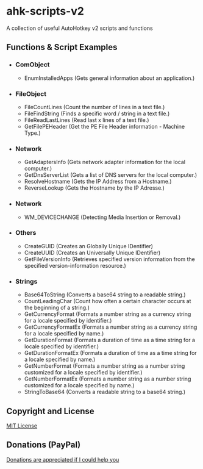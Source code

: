 # ahk-scripts-v2
 A collection of useful AutoHotkey v2 scripts and functions


## Functions & Script Examples

- ### ComObject
	- EnumInstalledApps (Gets general information about an application.)


- ### FileObject
	- FileCountLines (Count the number of lines in a text file.)
	- FileFindString (Finds a specific word / string in a text file.)
	- FileReadLastLines (Read last x lines of a text file.)
	- GetFilePEHeader (Get the PE File Header information - Machine Type.)


- ### Network
	- GetAdaptersInfo (Gets network adapter information for the local computer.)
    - GetDnsServerList (Gets a list of DNS servers for the local computer.)
	- ResolveHostname (Gets the IP Address from a Hostname.)
	- ReverseLookup (Gets the Hostname by the IP Adresse.)


- ### Network
	- WM_DEVICECHANGE (Detecting Media Insertion or Removal.)


- ### Others
	- CreateGUID (Creates an Globally Unique IDentifier)
	- CreateUUID (Creates an Universally Unique IDentifier)
	- GetFileVersionInfo (Retrieves specified version information from the specified version-information resource.)


- ### Strings
	- Base64ToString (Converts a base64 string to a readable string.)
	- CountLeadingChar (Count how often a certain character occurs at the beginning of a string.)
	- GetCurrencyFormat (Formats a number string as a currency string for a locale specified by identifier.)
	- GetCurrencyFormatEx (Formats a number string as a currency string for a locale specified by name.)
	- GetDurationFormat (Formats a duration of time as a time string for a locale specified by identifier.)
	- GetDurationFormatEx (Formats a duration of time as a time string for a locale specified by name.)
	- GetNumberFormat (Formats a number string as a number string customized for a locale specified by identifier.)
	- GetNumberFormatEx (Formats a number string as a number string customized for a locale specified by name.)
	- StringToBase64 (Converts a readable string to a base64 string.)


## Copyright and License
[MIT License](LICENSE)


## Donations (PayPal)
[Donations are appreciated if I could help you](https://www.paypal.me/smithz)